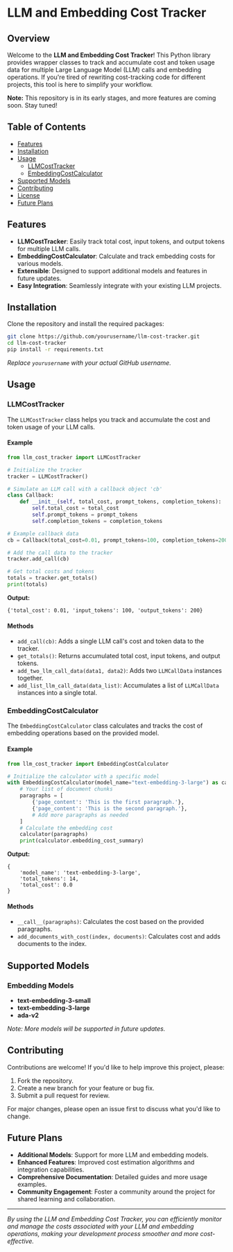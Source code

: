 # LLM and Embedding Cost Tracker

## Overview

Welcome to the **LLM and Embedding Cost Tracker**! This Python library provides wrapper classes to track and accumulate cost and token usage data for multiple Large Language Model (LLM) calls and embedding operations. If you're tired of rewriting cost-tracking code for different projects, this tool is here to simplify your workflow.

**Note:** This repository is in its early stages, and more features are coming soon. Stay tuned!

## Table of Contents

- [Features](#features)
- [Installation](#installation)
- [Usage](#usage)
  - [LLMCostTracker](#llmcosttracker)
  - [EmbeddingCostCalculator](#embeddingcostcalculator)
- [Supported Models](#supported-models)
- [Contributing](#contributing)
- [License](#license)
- [Future Plans](#future-plans)

## Features

- **LLMCostTracker**: Easily track total cost, input tokens, and output tokens for multiple LLM calls.
- **EmbeddingCostCalculator**: Calculate and track embedding costs for various models.
- **Extensible**: Designed to support additional models and features in future updates.
- **Easy Integration**: Seamlessly integrate with your existing LLM projects.

## Installation

Clone the repository and install the required packages:

```bash
git clone https://github.com/yourusername/llm-cost-tracker.git
cd llm-cost-tracker
pip install -r requirements.txt
```

*Replace `yourusername` with your actual GitHub username.*

## Usage

### LLMCostTracker

The `LLMCostTracker` class helps you track and accumulate the cost and token usage of your LLM calls.

#### Example

```python
from llm_cost_tracker import LLMCostTracker

# Initialize the tracker
tracker = LLMCostTracker()

# Simulate an LLM call with a callback object 'cb'
class Callback:
    def __init__(self, total_cost, prompt_tokens, completion_tokens):
        self.total_cost = total_cost
        self.prompt_tokens = prompt_tokens
        self.completion_tokens = completion_tokens

# Example callback data
cb = Callback(total_cost=0.01, prompt_tokens=100, completion_tokens=200)

# Add the call data to the tracker
tracker.add_call(cb)

# Get total costs and tokens
totals = tracker.get_totals()
print(totals)
```

**Output:**

```
{'total_cost': 0.01, 'input_tokens': 100, 'output_tokens': 200}
```

#### Methods

- `add_call(cb)`: Adds a single LLM call's cost and token data to the tracker.
- `get_totals()`: Returns accumulated total cost, input tokens, and output tokens.
- `add_two_llm_call_data(data1, data2)`: Adds two `LLMCallData` instances together.
- `add_list_llm_call_data(data_list)`: Accumulates a list of `LLMCallData` instances into a single total.

### EmbeddingCostCalculator

The `EmbeddingCostCalculator` class calculates and tracks the cost of embedding operations based on the provided model.

#### Example

```python
from llm_cost_tracker import EmbeddingCostCalculator

# Initialize the calculator with a specific model
with EmbeddingCostCalculator(model_name="text-embedding-3-large") as calculator:
    # Your list of document chunks
    paragraphs = [
        {'page_content': 'This is the first paragraph.'},
        {'page_content': 'This is the second paragraph.'},
        # Add more paragraphs as needed
    ]
    # Calculate the embedding cost
    calculator(paragraphs)
    print(calculator.embedding_cost_summary)
```

**Output:**

```
{
    'model_name': 'text-embedding-3-large',
    'total_tokens': 14,
    'total_cost': 0.0
}
```

#### Methods

- `__call__(paragraphs)`: Calculates the cost based on the provided paragraphs.
- `add_documents_with_cost(index, documents)`: Calculates cost and adds documents to the index.

## Supported Models

### Embedding Models

- **text-embedding-3-small**
- **text-embedding-3-large**
- **ada-v2**

*Note: More models will be supported in future updates.*

## Contributing

Contributions are welcome! If you'd like to help improve this project, please:

1. Fork the repository.
2. Create a new branch for your feature or bug fix.
3. Submit a pull request for review.

For major changes, please open an issue first to discuss what you'd like to change.

## Future Plans

- **Additional Models**: Support for more LLM and embedding models.
- **Enhanced Features**: Improved cost estimation algorithms and integration capabilities.
- **Comprehensive Documentation**: Detailed guides and more usage examples.
- **Community Engagement**: Foster a community around the project for shared learning and collaboration.

---

*By using the LLM and Embedding Cost Tracker, you can efficiently monitor and manage the costs associated with your LLM and embedding operations, making your development process smoother and more cost-effective.*
